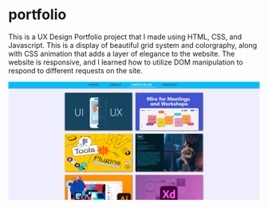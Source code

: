 # portfolio

This is a UX Design Portfolio project that I made using HTML, CSS, and Javascript. This is a display of beautiful grid system and colorgraphy, along with CSS animation that adds a layer of elegance to the website. The website is responsive, and I learned how to utilize DOM manipulation to respond to different requests on the site.

![](images/image.png)
